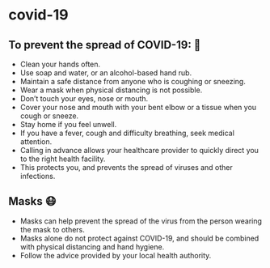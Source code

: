 # covid-19

## To prevent the spread of COVID-19: 💊
* Clean your hands often.
* Use soap and water, or an alcohol-based hand rub.
* Maintain a safe distance from anyone who is coughing or sneezing.
* Wear a mask when physical distancing is not possible.
* Don’t touch your eyes, nose or mouth.
* Cover your nose and mouth with your bent elbow or a tissue when you cough or sneeze.
* Stay home if you feel unwell.
* If you have a fever, cough and difficulty breathing, seek medical attention.
* Calling in advance allows your healthcare provider to quickly direct you to the right health facility.
* This protects you, and prevents the spread of viruses and other infections.

## Masks 😷
* Masks can help prevent the spread of the virus from the person wearing the mask to others.
* Masks alone do not protect against COVID-19, and should be combined with physical distancing and hand hygiene.
* Follow the advice provided by your local health authority.
